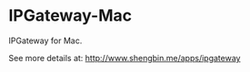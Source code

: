 IPGateway-Mac
=============

IPGateway for Mac.

See more details at: http://www.shengbin.me/apps/ipgateway

